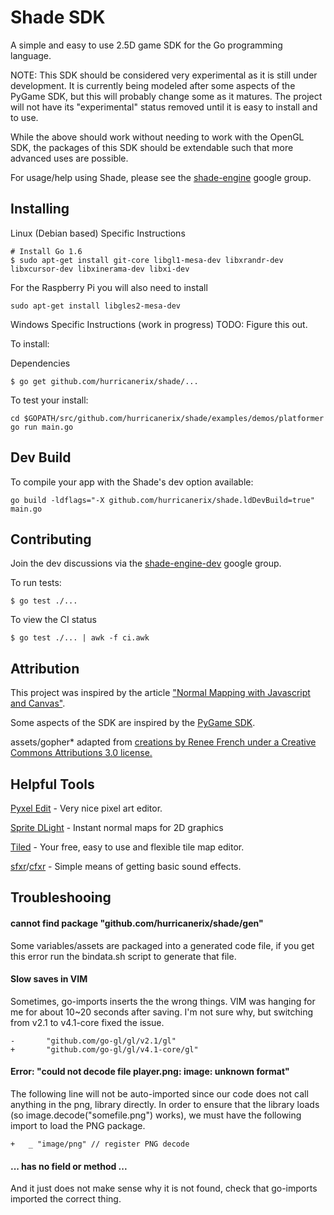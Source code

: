 Shade SDK
=========

A simple and easy to use 2.5D game SDK for the Go programming language.

NOTE: This SDK should be considered very experimental as it is still under development.  It is currently being modeled after some aspects of the PyGame SDK, but this will probably change some as it matures.  The project will not have its "experimental" status removed until it is easy to install and to use.

While the above should work without needing to work with the OpenGL SDK, the packages of this SDK should be extendable such that more advanced uses are possible.

For usage/help using Shade, please see the [shade-engine](https://groups.google.com/forum/#!forum/shade-engine) google group.

Installing
----------

Linux (Debian based) Specific Instructions
```
# Install Go 1.6
$ sudo apt-get install git-core libgl1-mesa-dev libxrandr-dev libxcursor-dev libxinerama-dev libxi-dev
```

For the Raspberry Pi you will also need to install
```
sudo apt-get install libgles2-mesa-dev
```

Windows Specific Instructions (work in progress)
TODO: Figure this out.

To install:

Dependencies

```
$ go get github.com/hurricanerix/shade/...
```

To test your install:

```
cd $GOPATH/src/github.com/hurricanerix/shade/examples/demos/platformer
go run main.go
```

Dev Build
---------

To compile your app with the Shade's dev option available:

```
go build -ldflags="-X github.com/hurricanerix/shade.ldDevBuild=true" main.go
```

Contributing
------------

Join the dev discussions via the [shade-engine-dev](https://groups.google.com/forum/#!forum/shade-engine-dev) google group.



To run tests:

```
$ go test ./...
```

To view the CI status

```
$ go test ./... | awk -f ci.awk
```

Attribution
-----------

This project was inspired by the article ["Normal Mapping with Javascript and Canvas"](https://29a.ch/2010/3/24/normal-mapping-with-javascript-and-canvas-tag).

Some aspects of the SDK are inspired by the [PyGame SDK](http://www.pygame.org/).

assets/gopher* adapted from [creations by Renee French under a Creative Commons Attributions 3.0 license.](https://golang.org/doc/gopher/)

Helpful Tools
-------------

[Pyxel Edit](http://pyxeledit.com/) - Very nice pixel art editor.

[Sprite DLight](https://www.kickstarter.com/projects/2dee/sprite-dlight-instant-normal-maps-for-2d-graphics) - Instant normal maps for 2D graphics

[Tiled](http://www.mapeditor.org/) - Your free, easy to use and flexible tile map editor.

[sfxr](http://www.drpetter.se/project_sfxr.html)/[cfxr](http://thirdcog.eu/apps/cfxr) - Simple means of getting basic sound effects.


Troubleshooing
--------------

#### cannot find package "github.com/hurricanerix/shade/gen"

Some variables/assets are packaged into a generated code file, if you get this error run the bindata.sh script to generate that file.

#### Slow saves in VIM

Sometimes, go-imports inserts the the wrong things.  VIM was hanging for me for about 10~20 seconds after saving.  I'm not sure why, but switching from v2.1 to v4.1-core fixed the issue.

```
-       "github.com/go-gl/gl/v2.1/gl"
+       "github.com/go-gl/gl/v4.1-core/gl"
```

#### Error: "could not decode file player.png: image: unknown format"

The following line will not be auto-imported since our code does not call anything in the png, library directly.  In order to ensure that the library loads (so image.decode("somefile.png") works), we must have the following import to load the PNG package.

```
+	_ "image/png" // register PNG decode
```

#### ... has no field or method ...

And it just does not make sense why it is not found, check that go-imports imported the correct thing.
